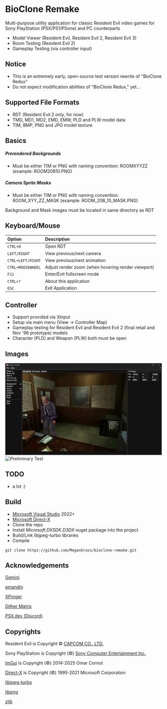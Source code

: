 # BioClone Remake
Multi-purpose utility application for classic Resident Evil video games for Sony PlayStation (PSX/PS1/PSone) and PC counterparts
- Model Viewer (Resident Evil, Resident Evil 2, Resident Evil 3)
- Room Testing (Resident Evil 2)
- Gameplay Testing (via controller input)

## Notice
- This is an extremely early, open-source test version rewrite of "BioClone Redux"
- Do not expect modification abilities of "BioClone Redux," yet...

## Supported File Formats
- RDT (Resident Evil 2 only, for now)
- TMD, MD1, MD2, EMD, EMW, PLD and PLW model data
- TIM, BMP, PNG and JPG model texture

## Basics
##### **Prerendered Backgrounds**
- Must be either TIM or PNG with naming convention: ROOMXYYZZ (example: ROOM20B10.PNG)
##### **Camera Sprite Masks**
- Must be either TIM or PNG with naming convention: ROOM_XYY_ZZ_MASK (example: ROOM_20B_10_MASK.PNG)

Background and Mask images must be located in same directory as RDT

## Keyboard/Mouse
| Option | Description                       |
| :-------- | :-------------------------------- |
| `CTRL+O` | Open RDT |
| `LEFT/RIGHT` | View previous/next camera |
| `CTRL+LEFT/RIGHT` | View previous/next animation |
| `CTRL+MOUSEWHEEL` | Adjust render zoom (when hovering render viewport) |
| `F11` | Enter/Exit fullscreen mode |
| `CTRL+?` | About this application |
| `ESC` | Exit Application |

## Controller
- Support provided via XInput
- Setup via main menu (View -> Controller Map)
- Gameplay testing for Resident Evil and Resident Evil 2 (final retail and Nov '96 prototype) models
- Character (PLD) and Weapon (PLW) both must be open

## Images
![Preliminary Test](/images/preliminary_test.jpg?raw=true "Preliminary Test")
![Preliminary Test](/images/preliminary_test_2.jpg?raw=true "Preliminary Test 2, lighting, \"shadow\"")

## TODO
- a lot :)

## Build
- [Microsoft Visual Studio](https://visualstudio.microsoft.com) 2022+
- [Microsoft Direct-X](https://www.nuget.org/packages/Microsoft.DXSDK.D3DX)
- Clone the repo
- Install *Microsoft.DXSDK.D3DX* nuget package into the project
- Build/Link libjpeg-turbo libraries
- Compile
```
git clone https://github.com/MeganGrass/bioclone-remake.git
```

## Acknowledgements
[Gemini](https://github.com/Gemini-Loboto3)

[pmandin](https://github.com/pmandin/reevengi)

[XProger](https://github.com/XProger/OpenResident)

[Dither Matrix](https://psx-spx.consoledev.net/graphicsprocessingunitgpu/#24bit-rgb-to-15bit-rgb-dithering-enabled-in-texpage-attribute)

[PSX.dev (Discord)](https://discord.com/invite/psx-dev-642647820683444236)


## Copyrights
Resident Evil is Copyright © [CAPCOM CO., LTD.](https://www.capcom.com/)

Sony PlayStation is Copyright (©) [Sony Computer Entertainment Inc.](https://sonyinteractive.com/)

[ImGui](https://github.com/ocornut/imgui) is Copyright (©) 2014-2025 Omar Cornut

[Direct-X](https://learn.microsoft.com/en-us/windows/win32/directx) is Copyright (©) 1995-2021 Microsoft Corporation

[libjpeg-turbo](https://github.com/libjpeg-turbo/libjpeg-turbo)

[libpng](https://github.com/pnggroup/libpng)

[zlib](https://github.com/madler/zlib)